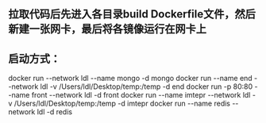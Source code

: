 ## 拉取代码后先进入各目录build Dockerfile文件，然后新建一张网卡，最后将各镜像运行在网卡上
## 启动方式：
docker run --network ldl --name mongo -d mongo
docker run --name end --network ldl  -v /Users/ldl/Desktop/temp:/temp -d end
docker run -p 80:80 --name front --network ldl  -d front
docker run --name imtepr --network ldl  -v /Users/ldl/Desktop/temp:/temp -d imtepr
docker run --name redis  --network ldl -d redis


